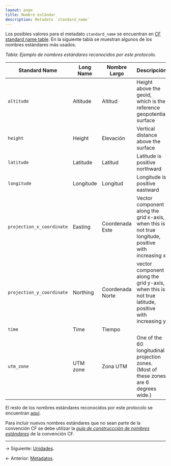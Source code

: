 ```yaml
---
layout: page
title: Nombre estándar
description: Metadato `standard_name`
---
```


Los posibles valores para el metadato `standard_name` se encuentran en [CF standard name table](http://cfconventions.org/Data/cf-standard-names/55/build/cf-standard-name-table.html). En la siguiente tabla se muestran algunos de los nombres estándares más usados.

_Tabla: Ejemplo de nombres estándares reconocidos por este protocolo._

Standard Name                       | Long Name                  | Nombre Largo                   | Descripción
------------------------------------|----------------------------|--------------------------------|--------------------------------------------------------------------
`altitude`                          | Altitude                   | Altitud                        | Height above the geoid, which is the reference geopotential surface
`height`                            | Height                     | Elevación                      | Vertical distance above the surface
`latitude`                          | Latitude                   | Latitud                        | Latitude is positive northward
`longitude`                         | Longitude                  | Longitud                       | Longitude is positive eastward
`projection_x_coordinate`           | Easting                    | Coordenada Este                | Vector component along the grid x-axis, when this is not true longitude, positive with increasing x
`projection_y_coordinate`           | Northing                   | Coordenada Norte               | vector component along the grid y-axis, when this is not true latitude, positive with increasing y
`time`                              | Time                       | Tiempo                         | &nbsp;
`utm_zone`                          | UTM zone                   | Zona UTM                       | One of the 60 longitudinal projection zones. (Most of these zones are 6 degrees wide.)

El resto de los nombres estándares reconocidos por este protocolo se encuentran [aquí](http://cfconventions.org/Data/cf-standard-names/55/build/cf-standard-name-table.html).

Para incluir nuevos nombres estándares que no sean parte de la convención CF se debe utilizar la [_guía de construccción de nombres estándares_](http://cfconventions.org/Data/cf-standard-names/docs/guidelines.html) de la convención CF.

---

&rarr; Siguiente: [Unidades](units.html).

&larr; Anterior: [Metadatos](metadatos.html).